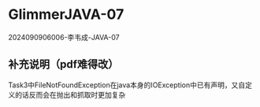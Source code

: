 # GlimmerJAVA-07
2024090906006-李韦成-JAVA-07

## 补充说明（pdf难得改）
Task3中FileNotFoundException在java本身的IOException中已有声明，又自定义的话反而会在抛出和抓取时更加复杂
